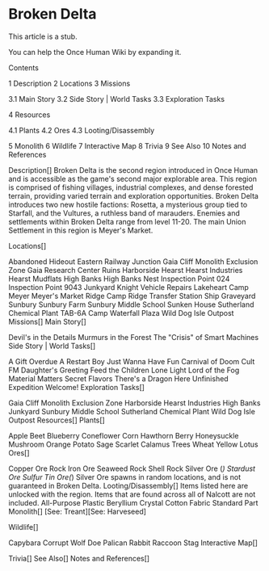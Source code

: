 # Broken Delta

This article is a stub.
        
You can help the Once Human Wiki by expanding it.

        
    

Contents

1 Description
2 Locations
3 Missions

3.1 Main Story
3.2 Side Story | World Tasks
3.3 Exploration Tasks


4 Resources

4.1 Plants
4.2 Ores
4.3 Looting/Disassembly


5 Monolith
6 Wildlife
7 Interactive Map
8 Trivia
9 See Also
10 Notes and References



Description[]
 	 	 	 		 			 		 		 		 	 Broken Delta is the second region introduced in Once Human and is accessible as the game's second major explorable area. This region is comprised of fishing villages, industrial complexes, and dense forested terrain, providing varied terrain and exploration opportunities.
Broken Delta introduces two new hostile factions: Rosetta, a mysterious group tied to Starfall, and the Vultures, a ruthless band of marauders. Enemies and settlements within Broken Delta&#160;range from level 11-20.
The main Union Settlement in this region is Meyer's Market.

Locations[]

Abandoned Hideout
Eastern Railway Junction
Gaia Cliff Monolith Exclusion Zone
Gaia Research Center Ruins
Harborside
Hearst
Hearst Industries
Hearst Mudflats
High Banks
High Banks Nest
Inspection Point 024
Inspection Point 9043
Junkyard
Knight Vehicle Repairs
Lakeheart Camp
Meyer
Meyer's Market
Ridge Camp
Ridge Transfer Station
Ship Graveyard
Sunbury
Sunbury Farm
Sunbury Middle School
Sunken House
Sutherland Chemical Plant
TAB-6A Camp
Waterfall Plaza
Wild Dog Isle Outpost
Missions[]
Main Story[]

Devil's in the Details
Murmurs in the Forest
The "Crisis" of Smart Machines
Side Story | World Tasks[]

A Gift Overdue
A Restart
Boy Just Wanna Have Fun
Carnival of Doom
Cult FM
Daughter's Greeting
Feed the Children
Lone Light
Lord of the Fog
Material Matters
Secret Flavors
There's a Dragon Here
Unfinished Expedition
Welcome!
Exploration Tasks[]

Gaia Cliff Monolith Exclusion Zone
Harborside
Hearst Industries
High Banks
Junkyard
Sunbury Middle School
Sutherland Chemical Plant
Wild Dog Isle Outpost
Resources[]
Plants[]

Apple
Beet
Blueberry
Coneflower
Corn
Hawthorn Berry
Honeysuckle
Mushroom
Orange
Potato
Sage
Scarlet Calamus
Trees
Wheat
Yellow Lotus
Ores[]

Copper Ore
Rock
Iron Ore
Seaweed Rock
Shell Rock
Silver Ore (*)
Stardust Ore
Sulfur
Tin Ore(*) Silver Ore spawns in random locations, and is not guaranteed in Broken Delta.
Looting/Disassembly[]
Items listed here are unlocked with the region. Items that are found across all of Nalcott are not included.
All-Purpose Plastic
Beryllium Crystal
Cotton Fabric
Standard Part
Monolith[]
[See: Treant][See: Harveseed]

Wildlife[]

Capybara
Corrupt Wolf
Doe
Palican
Rabbit
Raccoon
Stag
Interactive Map[]

	
		
	



Trivia[]
See Also[]
Notes and References[]
